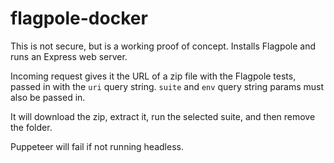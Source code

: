 # flagpole-docker

This is not secure, but is a working proof of concept. Installs Flagpole and runs an Express web server. 

Incoming request gives it the URL of a zip file with the Flagpole tests, passed in with the `uri` query string. `suite` and `env` query string params must also be passed in.

It will download the zip, extract it, run the selected suite, and then remove the folder.

Puppeteer will fail if not running headless.
